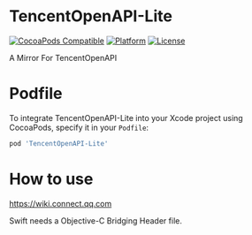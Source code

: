 # TencentOpenAPI-Lite

[![CocoaPods Compatible](https://img.shields.io/cocoapods/v/TencentOpenAPI-Lite.svg)](https://img.shields.io/cocoapods/v/TencentOpenAPI-Lite.svg)
[![Platform](https://img.shields.io/cocoapods/p/TencentOpenAPI-Lite.svg)](http://cocoadocs.org/docsets/TencentOpenAPI-Lite)
[![License](https://img.shields.io/cocoapods/l/TencentOpenAPI-Lite.svg)](https://img.shields.io/cocoapods/l/TencentOpenAPI-Lite.svg)

A Mirror For TencentOpenAPI

# Podfile
To integrate TencentOpenAPI-Lite into your Xcode project using CocoaPods, specify it in your `Podfile`:

```ruby
pod 'TencentOpenAPI-Lite'
```

# How to use
https://wiki.connect.qq.com

Swift needs a Objective-C Bridging Header file.

